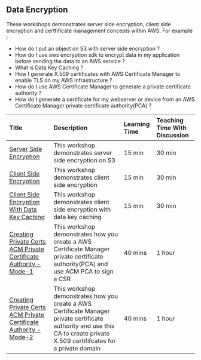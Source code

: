## Data Encryption  

These workshops demonstrates server side encryption, client side encryption and certfificate management concepts within AWS. For example :

* How do I put an object on S3 with server side encryption ?
* How do I use aws encryption sdk to encrypt data in my application before sending the data to an AWS service ?
* What is Data Key Caching ?
* How I generate X.509 certificates with AWS Certificate Manager to enable TLS on my AWS infrastructure ?
* How do I use AWS Certificate Manager to generate a private certificate authority ?
* How do I generate a certificate for my webserver or device from an AWS Certificate Manager private certificate authority(PCA) ?

Title | Description | Learning Time | Teaching Time With Discussion
| :--- | :--- | :--- | :--- |
[Server Side Encryption](https://github.com/aws-samples/crypto-builders/tree/master/kms-sse-usecase-1)  | This workshop demonstrates server side encryption on S3 | 15 min | 30 min
[Client Side Encryption](https://github.com/aws-samples/crypto-builders/tree/master/kms-cse-usecase-3)  | This workshop demonstrates client side encryption | 15 min | 30 min
[Client Side Encryption With Data Key Caching](https://github.com/aws-samples/crypto-builders/tree/master/kms-cse-usecase-4)  | This workshop demonstrates client side encryption with data key caching | 15 min | 30 min
[Creating Private Certs ACM Private Certificate Authority - Mode-1 ](https://github.com/aws-samples/crypto-builders/tree/master/acm-pca-usecase-5)  | This workshop demonstrates how you create a AWS Certificate Manager private certificate authority(PCA) and use ACM PCA to sign a CSR | 40 mins | 1 hour
[Creating Private Certs ACM Private Certificate Authority - Mode-2 ](https://github.com/aws-samples/crypto-builders/tree/master/acm-pca-usecase-6)  | This workshop demonstrates how you create a AWS Certificate Manager private certificate authority and use this CA to create private X.509 certififcates for a private domain | 40 mins | 1 hour


